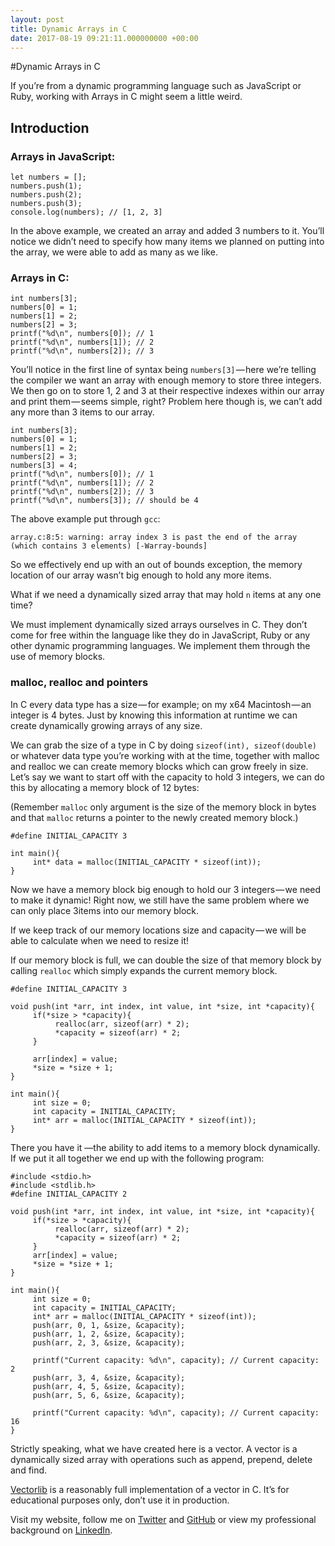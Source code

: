 ```yaml
---
layout: post
title: Dynamic Arrays in C
date: 2017-08-19 09:21:11.000000000 +00:00
---
```

#Dynamic Arrays in C

If you’re from a dynamic programming language such as JavaScript or Ruby, working with Arrays in C might seem a little weird.

## Introduction

### Arrays in JavaScript:

```
let numbers = [];
numbers.push(1);
numbers.push(2);
numbers.push(3);
console.log(numbers); // [1, 2, 3]
```

In the above example, we created an array and added 3 numbers to it. You’ll notice we didn’t need to specify how many items we planned on putting into the array, we were able to add as many as we like.

### Arrays in C:

```
int numbers[3];
numbers[0] = 1;
numbers[1] = 2;
numbers[2] = 3;
printf("%d\n", numbers[0]); // 1
printf("%d\n", numbers[1]); // 2
printf("%d\n", numbers[2]); // 3
```

You’ll notice in the first line of syntax being `numbers[3]` — here we’re telling the compiler we want an array with enough memory to store three integers. We then go on to store 1, 2 and 3 at their respective indexes within our array and print them — seems simple, right? Problem here though is, we can’t add any more than 3 items to our array.

```
int numbers[3];
numbers[0] = 1;
numbers[1] = 2;
numbers[2] = 3;
numbers[3] = 4;
printf("%d\n", numbers[0]); // 1
printf("%d\n", numbers[1]); // 2
printf("%d\n", numbers[2]); // 3
printf("%d\n", numbers[3]); // should be 4
```

The above example put through `gcc`:

```
array.c:8:5: warning: array index 3 is past the end of the array (which contains 3 elements) [-Warray-bounds]
```

So we effectively end up with an out of bounds exception, the memory location of our array wasn’t big enough to hold any more items.

What if we need a dynamically sized array that may hold `n` items at any one time?

We must implement dynamically sized arrays ourselves in C. They don’t come for free within the language like they do in JavaScript, Ruby or any other dynamic programming languages. We implement them through the use of memory blocks.

### malloc, realloc and pointers

In C every data type has a size — for example; on my x64 Macintosh — an integer is 4 bytes. Just by knowing this information at runtime we can create dynamically growing arrays of any size.

We can grab the size of a type in C by doing `sizeof(int), sizeof(double)` or whatever data type you’re working with at the time, together with malloc and realloc we can create memory blocks which can grow freely in size.
Let’s say we want to start off with the capacity to hold 3 integers, we can do this by allocating a memory block of 12 bytes:

(Remember `malloc` only argument is the size of the memory block in bytes and that `malloc` returns a pointer to the newly created memory block.)

```
#define INITIAL_CAPACITY 3

int main(){
     int* data = malloc(INITIAL_CAPACITY * sizeof(int));
}
```

Now we have a memory block big enough to hold our 3 integers — we need to make it dynamic! Right now, we still have the same problem where we can only place 3items into our memory block.

If we keep track of our memory locations size and capacity — we will be able to calculate when we need to resize it!

If our memory block is full, we can double the size of that memory block by calling `realloc` which simply expands the current memory block.

```
#define INITIAL_CAPACITY 3

void push(int *arr, int index, int value, int *size, int *capacity){
     if(*size > *capacity){
          realloc(arr, sizeof(arr) * 2);
          *capacity = sizeof(arr) * 2;
     }
     
     arr[index] = value;
     *size = *size + 1;
}

int main(){
     int size = 0;
     int capacity = INITIAL_CAPACITY;
     int* arr = malloc(INITIAL_CAPACITY * sizeof(int));
}
```

There you have it —the ability to add items to a memory block dynamically.
If we put it all together we end up with the following program:

```
#include <stdio.h>
#include <stdlib.h>
#define INITIAL_CAPACITY 2

void push(int *arr, int index, int value, int *size, int *capacity){
     if(*size > *capacity){
          realloc(arr, sizeof(arr) * 2);
          *capacity = sizeof(arr) * 2;
     }
     arr[index] = value;
     *size = *size + 1;
}

int main(){
     int size = 0;
     int capacity = INITIAL_CAPACITY;
     int* arr = malloc(INITIAL_CAPACITY * sizeof(int));
     push(arr, 0, 1, &size, &capacity);
     push(arr, 1, 2, &size, &capacity);
     push(arr, 2, 3, &size, &capacity);
     
     printf("Current capacity: %d\n", capacity); // Current capacity: 2
     push(arr, 3, 4, &size, &capacity);
     push(arr, 4, 5, &size, &capacity);
     push(arr, 5, 6, &size, &capacity);
 
     printf("Current capacity: %d\n", capacity); // Current capacity: 16
}
```

Strictly speaking, what we have created here is a vector. A vector is a dynamically sized array with operations such as append, prepend, delete and find.

[Vectorlib](https://github.com/imjacobclark/vectorlib) is a reasonably full implementation of a vector in C. It’s for educational purposes only, don’t use it in production.

Visit my website, follow me on [Twitter](https://twitter.com/imjacobclark) and [GitHub](https://github.com/imjacobclark) or view my professional background on [LinkedIn](https://www.linkedin.com/in/imjacobclark).
